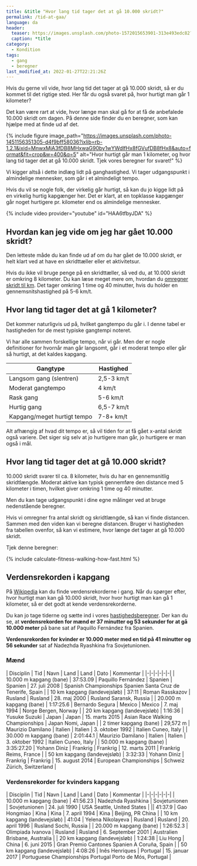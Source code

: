 ```yaml
---
title: &title "Hvor lang tid tager det at gå 10.000 skridt?"
permalink: /tid-at-gaa/
language: da
header:
  teaser: https://images.unsplash.com/photo-1572015653901-313e493edc82?ixlib=rb-1.2.1&ixid=MnwxMjA3fDB8MHxwaG90by1wYWdlfHx8fGVufDB8fHx8&auto=format&fit=crop&w=400&q=5
  caption: *title
category:
  - Kondition
tags:
  - gang
  - beregner
last_modified_at: 2022-01-27T22:21:26Z
---
```


Hvis du gerne vil vide, hvor lang tid det tager at gå 10.000 skridt, så er du kommet til det rigtige sted. Her får du også svaret på, hvor hurtigt man går 1 kilometer?

Det kan være rart at vide, hvor længe man skal gå for at få de anbefalede 10.000 skridt om dagen. På denne side finder du en beregner, som kan hjælpe med at finde ud af det.

{% include figure image_path="https://images.unsplash.com/photo-1451156351305-d4f9bff58036?ixlib=rb-1.2.1&ixid=MnwxMjA3fDB8MHxwaG90by1wYWdlfHx8fGVufDB8fHx8&auto=format&fit=crop&w=400&q=5" alt="Hvor hurtigt går man 1 kilometer, og hvor lang tid tager det at gå 10.000 skridt. Tjek vores beregner for svaret!" %}

Vi kigger altså i dette indlæg lidt på ganghastighed. Vi tager udgangspunkt i almindelige mennesker, som går i et almindeligt tempo.

Hvis du vil se nogle folk, der virkelig går hurtigt, så kan du jo kigge lidt på en virkelig hurtig kapgænger her. Det er klart, at en topklasse kapgænger går noget hurtigere pr. kilometer end os almindelige mennesker.

{% include video provider="youtube" id="HAA6tfbyJDA" %}

## Hvordan kan jeg vide om jeg har gået 10.000 skridt?

Den letteste måde du kan finde ud af om du har gået de 10.000 skridt, er helt klart ved at have en skridttæller eller et aktivitetsur.

Hvis du ikke vil bruge penge på en skridttæller, så ved du, at 10.000 skridt er omkring 8 kilometer. Du kan læse meget mere om, hvordan du [omregner skridt til km](/skridt-pr-km-10000/). Det tager omkring 1 time og 40 minutter, hvis du holder en gennemsnitshastighed på 5-6 km/t.

## Hvor lang tid tager det at gå 1 kilometer?

Det kommer naturligvis ud på, hvilket gangtempo du går i. I denne tabel er hastigheden for de mest typiske gangtempi noteret.

Vi har alle sammen forskellige tempo, når vi går. Men der er nogle definitioner for hvornår man går langsomt, går i et moderat tempo eller går så hurtigt, at det kaldes kapgang.

| Gangtype | Hastighed |
|-|-|
| Langsom gang (slentren) | 2,5-3 km/t |
| Moderat gangtempo | 4 km/t |
| Rask gang | 5-6 km/t |
| Hurtig gang | 6,5-7 km/t |
| Kapgang/meget hurtigt tempo | 7-8+ km/t |

Alt afhængig af hvad dit tempo er, så vil tiden for at få gået x-antal skridt også variere. Det siger sig selv at jo hurtigere man går, jo hurtigere er man også i mål.

## Hvor lang tid tager det at gå 10.000 skridt?

10.000 skridt svarer til ca. 8 kilometer, hvis du har en gennemsnitlig skridtlængde. Moderat aktive kan typisk gennemføre den distance med 5 kilometer i timen, hvilket giver omkring 1 time og 40 minutter.

Men du kan tage udgangspunkt i dine egne målinger ved at bruge nedenstående beregner.

Hvis vi omregner fra antal skridt og skridtlængde, så kan vi finde distancen. Sammen med den viden kan vi beregne distancen. Bruger vi hastigheden fra tabellen ovenfor, så kan vi estimere, hvor længe det tager at gå 10.000 skridt. 

Tjek denne beregner:

{% include calculate-fitness-walking-how-fast.html %}

## Verdensrekorden i kapgang

På [Wikipedia](https://da.wikipedia.org/wiki/Verdensrekorder_i_atletik) kan du finde verdensrekorderne i gang. Når du spørger efter, hvor hurtigt man kan gå 10.000 skridt, hvor hvor hurtigt man kan gå 1 kilometer, så er det godt at kende verdensrekorderne.

Du kan jo tage tiderne og sætte ind i vores [hastighedsberegner](/hastighed/). Der kan du se, at 
**verdensrekorden for mænd er 37 minutter og 53 sekunder for at gå 10.000 meter** på bane sat af Paquillo Fernández fra Spanien.

**Verdensrekorden for kvinder er 10.000 meter med en tid på 41 minutter og 56 sekunder** sat af Nadezhda Ryashkina fra Sovjetunionen.

### Mænd

| Disciplin | Tid | Navn | Land | Land | Dato | Kommentar |
|-|-|-|-|-|-|
| 10.000 m kapgang (bane) | 37:53.09 | Paquillo Fernández | Spanien | Spanien | 27. juli 2008 | Spanish Championships	Spanien Santa Cruz de Tenerife, Spain	|
| 10 km kapgang (landevejsløb) | 37:11 | Roman Rasskazov | Rusland | Rusland | 28. maj 2000 | Rusland Saransk, Russia |
| 20.000 m kapgang (bane) | 1:17:25.6 | Bernardo Segura | Mexico | Mexico | 7. maj 1994 | Norge Bergen, Norway |
| 20 km kapgang (landevejsløb) | 1:16:36 | Yusuke Suzuki | Japan | Japan | 15. marts 2015 | Asian Race Walking Championships | Japan Nomi, Japan |
| 2 timer kapgang (bane) | 29,572 m |	Maurizio Damilano | Italien | Italien | 3. oktober 1992 |	Italien Cuneo, Italy |
| 30.000 m kapgang (bane) | 2:01:44.1 | Maurizio Damilano | Italien | Italien | 3. oktober 1992	|	Italien Cuneo, Italy |
| 50.000 m kapgang (bane) | 3:35:27.20 | Yohann Diniz | Frankrig | Frankrig | 12. marts 2011 | Frankrig Reims, France	|
| 50 km kapgang (landevejsløb) | 3:32:33 | Yohann Diniz | Frankrig | Frankrig | 15. august 2014 |	European Championships | Schweiz Zürich, Switzerland |

### Verdensrekorder for kvinders kapgang

| Disciplin | Tid | Navn | Land | Land | Dato | Kommentar |
|-|-|-|-|-|-|
| 10.000 m kapgang (bane)	| 41:56.23 | Nadezhda Ryashkina | Sovjetunionen | Sovjetunionen | 24. juli 1990	| USA Seattle, United States |
|| 41:37.9 | Gao Hongmiao | Kina | Kina | 7. april 1994 | Kina | Beijing, PR China |
| 10 km kapgang (landevejsløb) | 41:04 | Yelena Nikolayeva | Rusland | Rusland | 20. april 1996 | Rusland Sochi, Russia	|
| 20.000 m kapgang (bane)	| 1:26:52.3 | Olimpiada Ivanova | Rusland | Rusland | 6. September 2001 | Australien Brisbane, Australia |
| 20 km kapgang (landevejsløb) | 1:24:38 | Liu Hong | China | 6. juni 2015 | Gran Premio Cantones	Spanien A Coruña, Spain	|
| 50 km kapgang (landevejsløb) | 4:08:26 | Inês Henriques | Portugal | 15. januar 2017 | Portuguese Championships	Portugal Porto de Mós, Portugal	|
